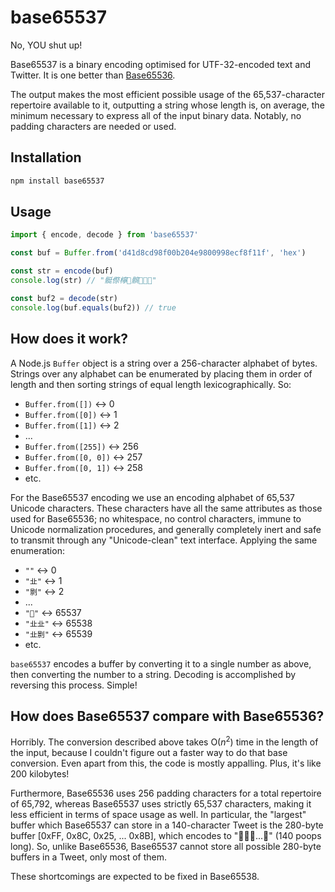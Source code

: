# base65537

No, YOU shut up!

Base65537 is a binary encoding optimised for UTF-32-encoded text and Twitter. It is one better than [Base65536](https://github.com/ferno/base65536).

The output makes the most efficient possible usage of the 65,537-character repertoire available to it, outputting a string whose length is, on average, the minimum necessary to express all of the input binary data. Notably, no padding characters are needed or used.

## Installation

```bash
npm install base65537
```

## Usage

```js
import { encode, decode } from 'base65537'

const buf = Buffer.from('d41d8cd98f00b204e9800998ecf8f11f', 'hex')

const str = encode(buf)
console.log(str) // "䯕傺檸𥴏髌𡎱𦸜💩"

const buf2 = decode(str)
console.log(buf.equals(buf2)) // true
```

## How does it work?

A Node.js `Buffer` object is a string over a 256-character alphabet of bytes. Strings over any alphabet can be enumerated by placing them in order of length and then sorting strings of equal length lexicographically. So:

* `Buffer.from([])` ↔ 0
* `Buffer.from([0])` ↔ 1
* `Buffer.from([1])` ↔ 2
* ...
* `Buffer.from([255])` ↔ 256
* `Buffer.from([0, 0])` ↔ 257
* `Buffer.from([0, 1])` ↔ 258
* etc.

For the Base65537 encoding we use an encoding alphabet of 65,537 Unicode characters. These characters have all the same attributes as those used for Base65536; no whitespace, no control characters, immune to Unicode normalization procedures, and generally completely inert and safe to transmit through any "Unicode-clean" text interface. Applying the same enumeration:

* `""` ↔ 0
* `"㐀"` ↔ 1
* `"㔀"` ↔ 2
* ...
* `"💩"` ↔ 65537
* `"㐀㐀"` ↔ 65538
* `"㐀㔀"` ↔ 65539
* etc.

`base65537` encodes a buffer by converting it to a single number as above, then converting the number to a string. Decoding is accomplished by reversing this process. Simple!

## How does Base65537 compare with Base65536?

Horribly. The conversion described above takes O(*n*<sup>2</sup>) time in the length of the input, because I couldn't figure out a faster way to do that base conversion. Even apart from this, the code is mostly appalling. Plus, it's like 200 kilobytes!

Furthermore, Base65536 uses 256 padding characters for a total repertoire of 65,792, whereas Base65537 uses strictly 65,537 characters, making it less efficient in terms of space usage as well. In particular, the "largest" buffer which Base65537 can store in a 140-character Tweet is the 280-byte buffer [0xFF, 0x8C, 0x25, ... 0x8B], which encodes to "💩💩💩...💩" (140 poops long). So, unlike Base65536, Base65537 cannot store all possible 280-byte buffers in a Tweet, only most of them.

These shortcomings are expected to be fixed in Base65538.

